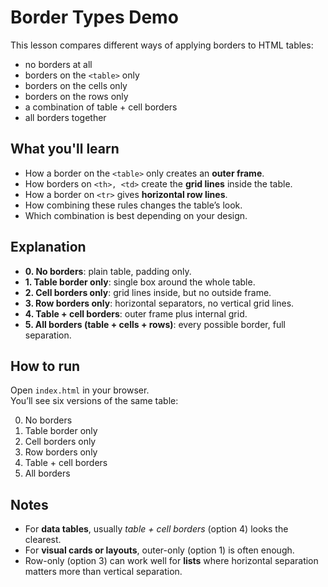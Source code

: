 # Border Types Demo

This lesson compares different ways of applying borders to HTML tables:

- no borders at all
- borders on the `<table>` only
- borders on the cells only
- borders on the rows only
- a combination of table + cell borders
- all borders together

## What you'll learn

- How a border on the `<table>` only creates an **outer frame**.
- How borders on `<th>, <td>` create the **grid lines** inside the table.
- How a border on `<tr>` gives **horizontal row lines**.
- How combining these rules changes the table’s look.
- Which combination is best depending on your design.

## Explanation

- **0. No borders**: plain table, padding only.
- **1. Table border only**: single box around the whole table.
- **2. Cell borders only**: grid lines inside, but no outside frame.
- **3. Row borders only**: horizontal separators, no vertical grid lines.
- **4. Table + cell borders**: outer frame plus internal grid.
- **5. All borders (table + cells + rows)**: every possible border, full separation.

## How to run

Open `index.html` in your browser.  
You’ll see six versions of the same table:

0. No borders
1. Table border only
2. Cell borders only
3. Row borders only
4. Table + cell borders
5. All borders

## Notes

- For **data tables**, usually _table + cell borders_ (option 4) looks the clearest.
- For **visual cards or layouts**, outer-only (option 1) is often enough.
- Row-only (option 3) can work well for **lists** where horizontal separation matters more than vertical separation.
